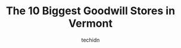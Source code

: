 ---
layout: ampstory
image: https://i0.wp.com/paketmu.com/wp-content/uploads/2023/06/goodwill-store-south-burlington-0-in-vermont-1686373059.jpeg?resize=640,853
author: techidn
featured: false
description: Explore the diverse Goodwill Store scene in Vermont, home to an incredible selection of 10 establishments catering to every taste. Whether youre in search of iconic favorites or undiscovere
title: The 10 Biggest Goodwill Stores in Vermont
cover:
   title: The 10 Biggest Goodwill Stores in Vermont
   subtitle: RICKPATE
   background: https://paketmu.com/wp-content/uploads/2023/06/goodwill-store-south-burlington-0-in-vermont-1686373059.jpeg

pages: 
 - layout: thirds
   top: <h1>#1 Goodwill Store - Williston</h1>
   bottom: "<p>Do not donate to this store.  All of the nice, high-quality donations get shipped out of state and sold elsewhere. All of the broken, China made garbage is what they deci</p>"
   background: https://paketmu.com/wp-content/uploads/2023/06/goodwill-store-south-burlington-1-in-vermont-1686373060.jpeg
   backgroundblur: true
 - layout: thirds
   top: <h1>#2 Goodwill Store - South Burlington</h1>
   bottom: "<p>I am done giving them free stuff to sell at a profit.  I used to give them a box, now they expect free labor on top of free stuff to sell. I dont have the time to sit fo</p>"
   background: https://paketmu.com/wp-content/uploads/2023/06/goodwill-store-south-burlington-2-in-vermont-1686373061.jpeg
   cta:
      link: https://paketmu.com/the-10-biggest-goodwill-stores-in-vermont/
      text: The 10 Biggest Goodwill Stores in Vermont
 - layout: thirds
   top: <h1>#3 Goodwill Retail Store</h1>
   bottom: "<p>Prices are a bit much, they legit have retail or higher than retail on collectibles and the like. They had $100 on a pair of high heals in the case and $40 on a sports fi</p>"
   background: https://paketmu.com/wp-content/uploads/2023/06/goodwill-store-south-burlington-3-in-vermont-1686373062.jpeg
   cta:
      link: https://paketmu.com/the-10-biggest-goodwill-stores-in-vermont/
      text: The 10 Biggest Goodwill Stores in Vermont
 - layout: thirds
   top: <h1>#4 Experienced Goods</h1>
   bottom: "<p>80 Flat St, Brattleboro, VT 05301, United States</p>"
   background: https://images.unsplash.com/photo-1557672172-298e090bd0f1?ixlib=rb-4.0.3&ixid=MnwxMjA3fDB8MHxwaG90by1wYWdlfHx8fGVufDB8fHx8&auto=format&fit=crop&w=640&h=853&q=80
   cta:
      link: https://paketmu.com/the-10-biggest-goodwill-stores-in-vermont/
      text: The 10 Biggest Goodwill Stores in Vermont
 - layout: thirds
   top: <h1>#5 Habitat ReStore, Milton</h1>
   bottom: "<p>414 US-7, Milton, VT 05468, United States</p>"
   background: https://images.unsplash.com/photo-1522441815192-d9f04eb0615c?ixlib=rb-4.0.3&ixid=MnwxMjA3fDB8MHxwaG90by1wYWdlfHx8fGVufDB8fHx8&auto=format&fit=crop&w=640&h=853&q=80
   cta:
      link: https://paketmu.com/the-10-biggest-goodwill-stores-in-vermont/
      text: The 10 Biggest Goodwill Stores in Vermont
 - layout: thirds
   top: <h1>#6 Goodwill - Retail Store</h1>
   bottom: "<p>166 State St, North Adams, MA 01247, United States</p>"
   background: https://images.unsplash.com/photo-1614648718611-0635f29016cb?ixlib=rb-4.0.3&ixid=MnwxMjA3fDB8MHxwaG90by1wYWdlfHx8fGVufDB8fHx8&auto=format&fit=crop&w=640&h=853&q=80
   cta:
      link: https://paketmu.com/the-10-biggest-goodwill-stores-in-vermont/
      text: The 10 Biggest Goodwill Stores in Vermont
 - layout: thirds
   top: <h1>#7 Goodwill</h1>
   bottom: "<p>215 North St, Bennington, VT 05201, United States</p>"
   background: https://images.unsplash.com/photo-1618556658017-fd9c732d1360?ixlib=rb-4.0.3&ixid=MnwxMjA3fDB8MHxwaG90by1wYWdlfHx8fGVufDB8fHx8&auto=format&fit=crop&w=640&h=853&q=80
   cta:
      link: https://paketmu.com/the-10-biggest-goodwill-stores-in-vermont/
      text: The 10 Biggest Goodwill Stores in Vermont
 - layout: thirds
   middle: Continue reading...
   background: https://images.unsplash.com/photo-1489694553447-4c9339da310d?ixlib=rb-4.0.3&ixid=MnwxMjA3fDB8MHxwaG90by1wYWdlfHx8fGVufDB8fHx8&auto=format&fit=crop&w=640&h=853&q=80
   cta:
      link: https://paketmu.com/the-10-biggest-goodwill-stores-in-vermont/
      text: The 10 Biggest Goodwill Stores in Vermont
      
---